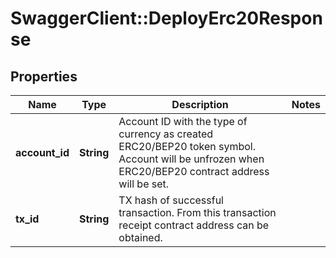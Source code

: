 # SwaggerClient::DeployErc20Response

## Properties
Name | Type | Description | Notes
------------ | ------------- | ------------- | -------------
**account_id** | **String** | Account ID with the type of currency as created ERC20/BEP20 token symbol. Account will be unfrozen when ERC20/BEP20 contract address will be set. | 
**tx_id** | **String** | TX hash of successful transaction. From this transaction receipt contract address can be obtained. | 


